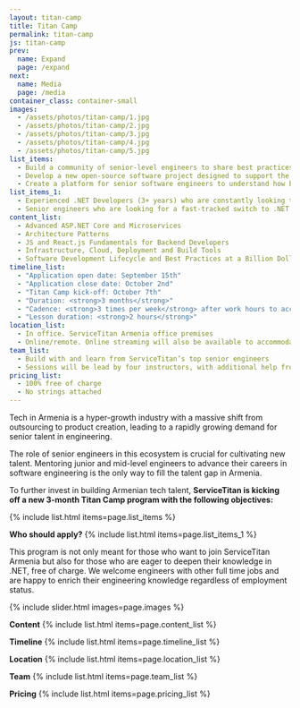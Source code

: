 ```yaml
---
layout: titan-camp
title: Titan Camp
permalink: titan-camp
js: titan-camp
prev:
  name: Expand
  page: /expand
next:
  name: Media
  page: /media
container_class: container-small
images:
  - /assets/photos/titan-camp/1.jpg
  - /assets/photos/titan-camp/2.jpg
  - /assets/photos/titan-camp/3.jpg
  - /assets/photos/titan-camp/4.jpg
  - /assets/photos/titan-camp/5.jpg
list_items:
  - Build a community of senior-level engineers to share best practices, deepen their knowledge in the latest new technologies
  - Develop a new open-source software project designed to support the travel industry while they are currently going through probably the most challenging time in their history
  - Create a platform for senior software engineers to understand how big companies, like ServiceTitan, manage SDLC (software development life cycle), what challenges they have, how they address them, and what tools they use to achieve utmost scalability and productivity
list_items_1: 
  - Experienced .NET Developers (3+ years) who are constantly looking to level up their game
  - Senior engineers who are looking for a fast-tracked switch to .NET
content_list: 
  - Advanced ASP.NET Core and Microservices
  - Architecture Patterns
  - JS and React.js Fundamentals for Backend Developers
  - Infrastructure, Cloud, Deployment and Build Tools
  - Software Development Lifecycle and Best Practices at a Billion Dollar Product Company
timeline_list: 
  - "Application open date: September 15th"
  - "Application close date: October 2nd"
  - "Titan Camp kick-off: October 7th"
  - "Duration: <strong>3 months</strong>"
  - "Cadence: <strong>3 times per week</strong> after work hours to accommodate people with full time jobs"
  - "Lesson duration: <strong>2 hours</strong>"
location_list: 
  - In office. ServiceTitan Armenia office premises
  - Online/remote. Online streaming will also be available to accommodate participants that prefer it
team_list: 
  - Build with and learn from ServiceTitan’s top senior engineers   
  - Sessions will be lead by four instructors, with additional help from ten mentors who will be available to answer questions and provide support throughout the program
pricing_list: 
  - 100% free of charge
  - No strings attached
---
```


Tech in Armenia is a hyper-growth industry with a massive shift from outsourcing to product creation, leading to a rapidly growing demand for senior talent in engineering. 

The role of senior engineers in this ecosystem is crucial for cultivating new talent. Mentoring junior and mid-level engineers to advance their careers in software engineering is the only way to fill the talent gap in Armenia. 

To further invest in building Armenian tech talent, <strong>ServiceTitan is kicking off a new 3-month Titan Camp program with the following objectives:</strong>

{% include list.html items=page.list_items %}

<strong>Who should apply?</strong>
{% include list.html items=page.list_items_1 %}

This program is not only meant for those who want to join ServiceTitan Armenia but also for those who are eager to deepen their knowledge in .NET, free of charge. We welcome engineers with other full time jobs and are happy to enrich their engineering knowledge regardless of employment status.

{% include slider.html images=page.images %}

<strong>Content</strong>
{% include list.html items=page.content_list %}

<strong>Timeline</strong>
{% include list.html items=page.timeline_list %}
  
<strong>Location</strong>
{% include list.html items=page.location_list %}
  
<strong>Team</strong>
{% include list.html items=page.team_list %}

<strong>Pricing</strong>
{% include list.html items=page.pricing_list %}
